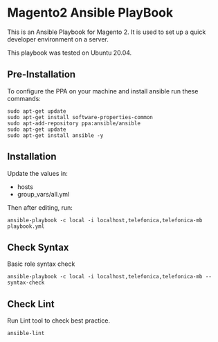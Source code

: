 # Magento2 Ansible PlayBook

This is an Ansible Playbook for Magento 2. It is used to set up a quick developer environment on a server.

This playbook was tested on Ubuntu 20.04.

## Pre-Installation

To configure the PPA on your machine and install ansible run these commands:

```
sudo apt-get update
sudo apt-get install software-properties-common
sudo apt-add-repository ppa:ansible/ansible
sudo apt-get update
sudo apt-get install ansible -y
```

## Installation

Update the values in:

* hosts
* group_vars/all.yml

Then after editing, run:

```
ansible-playbook -c local -i localhost,telefonica,telefonica-mb playbook.yml
```

## Check Syntax

Basic role syntax check

```
ansible-playbook -c local -i localhost,telefonica,telefonica-mb --syntax-check
```

## Check Lint

Run Lint tool to check best practice.

```
ansible-lint
```
